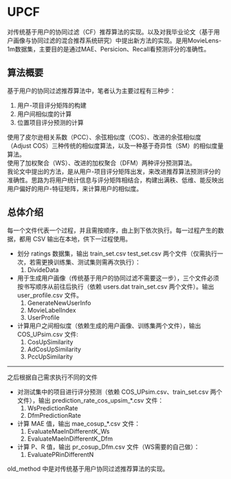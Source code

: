 # UPCF
对传统基于用户的协同过滤（CF）推荐算法的实现。以及对我毕业论文（基于用户画像与协同过滤的混合推荐系统研究）中提出新方法的实现。是用MovieLens-1m数据集，主要目的是通过MAE、Persicion、Recall看预测评分的准确性。

## 算法概要
基于用户的协同过滤推荐算法中，笔者认为主要过程有三种步：
1. 用户-项目评分矩阵的构建
2. 用户间相似度的计算
3. 位置项目评分预测的计算

使用了皮尔逊相关系数（PCC）、余弦相似度（COS）、改进的余弦相似度（Adjust COS）三种传统的相似度算法，以及一种基于奇异性（SM）的相似度量算法。  
使用了加权聚合（WS）、改进的加权聚合（DFM）两种评分预测算法。  
我论文中提出的方法，是从用户-项目评分矩阵出发，来改进推荐算法预测评分的准确性。思路为将用户统计信息与评分矩阵相结合，构建出满秩、低维、能反映出用户偏好的用户-特征矩阵，来计算用户的相似度。  

## 总体介绍
每一个文件代表一个过程，并且需按顺序，由上到下依次执行。每一过程产生的数据，都用 CSV 输出在本地，供下一过程使用。
- 划分 ratings 数据集，输出 train_set.csv test_set.csv 两个文件（仅需执行一次，若需更换训练集、测试集则需再次执行）：
   1. DivideData
- 用于生成用户画像（传统基于用户的协同过滤不需要这一步），三个文件必须按书写顺序从前往后执行（依赖 users.dat train_set.csv 两个文件）。输出 user_profile.csv 文件。
   1. GenerateNewUserInfo
   2. MovieLabelIndex
   3. UserProfile
- 计算用户之间相似度（依赖生成的用户画像、训练集两个文件），输出 COS_UPsim.csv 文件:   
   1. CosUpSimilarity
   2. AdCosUpSimilarity
   3. PccUpSimilarity
-----
之后根据自己需求执行不同的文件
- 对测试集中的项目进行评分预测（依赖 COS_UPsim.csv、train_set.csv 两个文件），输出 prediction_rate_cos_upsim_*.csv 文件：
   1. WsPredictionRate
   2. DfmPredictionRate
- 计算 MAE 值，输出 mae_cosup_*.csv 文件：
   1. EvaluateMaeInDifferentK_Ws
   2. EvaluateMaeInDifferentK_Dfm
- 计算 P、R 值，输出 pr_cosup_Dfm.csv 文件（WS需要的自己做）：
   1. EvaluatePRinDifferentN

old_method 中是对传统基于用户协同过滤推荐算法的实现。
